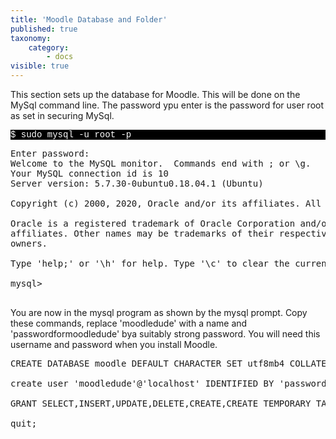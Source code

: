 ```yaml
---
title: 'Moodle Database and Folder'
published: true
taxonomy:
    category:
        - docs
visible: true
---
```


<p>This section sets up the database for Moodle. This will be done on the MySql command line. The password ypu enter is the password for user root as set in securing MySql.
</p>

    
<p style="font-family:Courier; color:white; background-color:black;">
$ sudo mysql -u root -p
</p>    
    
<pre>
Enter password: 
Welcome to the MySQL monitor.  Commands end with ; or \g.
Your MySQL connection id is 10
Server version: 5.7.30-0ubuntu0.18.04.1 (Ubuntu)

Copyright (c) 2000, 2020, Oracle and/or its affiliates. All rights reserved.

Oracle is a registered trademark of Oracle Corporation and/or its
affiliates. Other names may be trademarks of their respective
owners.

Type 'help;' or '\h' for help. Type '\c' to clear the current input statement.

mysql> 
 </pre>
 
<p>You are now in the mysql program as shown by the mysql prompt. Copy these commands, replace 'moodledude' with a name and 'passwordformoodledude' bya suitably strong password. You will need this username and password when you install Moodle.</p>

 <pre>
CREATE DATABASE moodle DEFAULT CHARACTER SET utf8mb4 COLLATE utf8mb4_unicode_ci;

create user 'moodledude'@'localhost' IDENTIFIED BY 'passwordformoodledude';

GRANT SELECT,INSERT,UPDATE,DELETE,CREATE,CREATE TEMPORARY TABLES,DROP,INDEX,ALTER ON moodle.* TO moodledude@localhost IDENTIFIED BY 'passwordformoodledude';

quit;
 </pre>